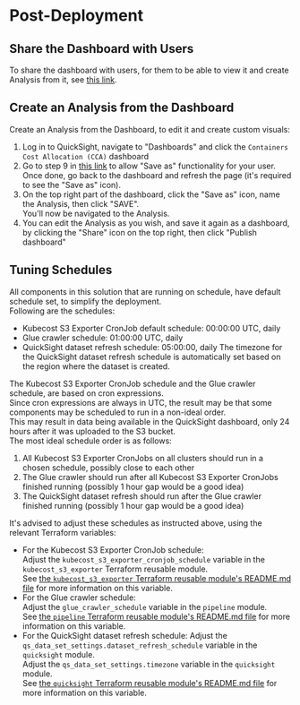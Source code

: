 # Post-Deployment

## Share the Dashboard with Users

To share the dashboard with users, for them to be able to view it and create Analysis from it, see [this link](https://catalog.workshops.aws/awscid/en-US/dashboards/share).

## Create an Analysis from the Dashboard
 
Create an Analysis from the Dashboard, to edit it and create custom visuals:

1. Log in to QuickSight, navigate to "Dashboards" and click the `Containers Cost Allocation (CCA)` dashboard 
2. Go to step 9 in [this link](https://catalog.workshops.aws/awscid/en-US/dashboards/share) to allow "Save as" functionality for your user.  
Once done, go back to the dashboard and refresh the page (it's required to see the "Save as" icon).
3. On the top right part of the dashboard, click the "Save as" icon, name the Analysis, then click "SAVE".  
You'll now be navigated to the Analysis.
4. You can edit the Analysis as you wish, and save it again as a dashboard, by clicking the "Share" icon on the top right, then click "Publish dashboard"

## Tuning Schedules

All components in this solution that are running on schedule, have default schedule set, to simplify the deployment.  
Following are the schedules:

* Kubecost S3 Exporter CronJob default schedule: 00:00:00 UTC, daily
* Glue crawler schedule: 01:00:00 UTC, daily
* QuickSight dataset refresh schedule: 05:00:00, daily
The timezone for the QuickSight dataset refresh schedule is automatically set based on the region where the dataset is created.

The Kubecost S3 Exporter CronJob schedule and the Glue crawler schedule, are based on cron expressions.  
Since cron expressions are always in UTC, the result may be that some components may be scheduled to run in a non-ideal order.  
This may result in data being available in the QuickSight dashboard, only 24 hours after it was uploaded to the S3 bucket.  
The most ideal schedule order is as follows:

1. All Kubecost S3 Exporter CronJobs on all clusters should run in a chosen schedule, possibly close to each other
2. The Glue crawler should run after all Kubecost S3 Exporter CronJobs finished running (possibly 1 hour gap would be a good idea)
3. The QuickSight dataset refresh should run after the Glue crawler finished running (possibly 1 hour gap would be a good idea)

It's advised to adjust these schedules as instructed above, using the relevant Terraform variables:

* For the Kubecost S3 Exporter CronJob schedule:  
Adjust the `kubecost_s3_exporter_cronjob_schedule` variable in the `kubecost_s3_exporter` Terraform reusable module.  
See [the `kubecost_s3_exporter` Terraform reusable module's README.md file](terraform/cca_terraform_module/modules/kubecost_s3_exporter/README.md) for more information on this variable.
* For the Glue crawler schedule:  
Adjust the `glue_crawler_schedule` variable in the `pipeline` module.  
See [the `pipeline` Terraform reusable module's README.md file](terraform/cca_terraform_module/modules/pipeline/README.md) for more information on this variable.
* For the QuickSight dataset refresh schedule:
Adjust the `qs_data_set_settings.dataset_refresh_schedule` variable in the `quicksight` module.  
Adjust the `qs_data_set_settings.timezone` variable in the `quicksight` module.  
See [the `quicksight` Terraform reusable module's README.md file](terraform/cca_terraform_module/modules/quicksight/README.md) for more information on this variable.